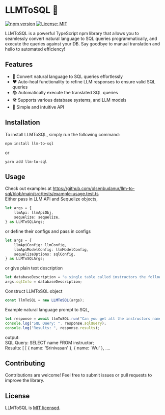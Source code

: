 # LLMToSQL 🚀

[![npm version](https://badge.fury.io/js/llm-to-sql.svg)](https://badge.fury.io/js/llm-to-sql)
[![License: MIT](https://img.shields.io/badge/License-MIT-yellow.svg)](https://opensource.org/licenses/MIT)

LLMToSQL is a powerful TypeScript npm library that allows you to seamlessly convert natural language to SQL queries programmatically, and execute the queries against your DB. Say goodbye to manual translation and hello to automated efficiency!

## Features

- 📝 Convert natural language to SQL queries effortlessly
- ❤️ Auto-heal functionality to refine LLM responses to ensure valid SQL queries
- 📚 Automatically execute the translated SQL queries
- 🛠️ Supports various database systems, and LLM models
- 🧩 Simple and intuitive API

## Installation

To install LLMToSQL, simply run the following command:
    
    npm install llm-to-sql
    

or

    yarn add llm-to-sql
    

## Usage
Check out examples at https://github.com/olsenbudanur/llm-to-sql/blob/main/src/tests/example-usage.test.ts <br>
Either pass in LLM API and Sequelize objects, 
```typescript
let args = {
    llmApi: llmApiObj,
    sequelize: sequelize,
} as LLMToSQLArgs;
```
or define their configs and pass in configs
```typescript
let args = {
    llmApiConfig: llmConfig,
    llmApiModelConfig: llmModelConfig,
    sequelizeOptions: sqlConfig,
} as LLMToSQLArgs;
```
or give plain text description
```typescript
let databaseDescription = "a single table called instructors the following columns: id, name, email, phone, address, city, state, zip, country, and date_of_birth. The table name is 'instructors'."
args.sqlInfo = databaseDescription;
```

Construct LLMToSQL object
```typescript
const llmToSQL = new LLMToSQL(args);
```

Example natural language prompt to SQL, 
```typescript
let response = await llmToSQL.run("Can you get all the instructors names?", execute=true);
console.log("SQL Query: ", response.sqlQuery);
console.log("Results: ", response.results);
```
output: <br>
SQL Query:  SELECT name FROM instructor; <br>
Results: [
      [
        { name: 'Srinivasan' },
        { name: 'Wu' },
....


## Contributing
Contributions are welcome! Feel free to submit issues or pull requests to improve the library.

## License
LLMToSQL is [MIT licensed](https://opensource.org/licenses/MIT).

